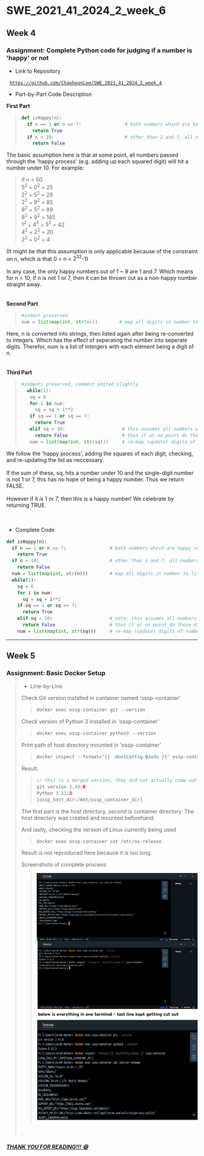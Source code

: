 # SWE_2021_41_2024_2_week_6
## Week 4
### Assignment: Complete Python code for judging if a number is 'happy' or not
* Link to Repository
<pre> <code><a href= "https://github.com/ChaeheonLee/SWE_2021_41_2024_2_week_4">https://github.com/ChaeheonLee/SWE_2021_41_2024_2_week_4</a></code> </pre>

* Part-by-Part Code Description

__First Part__
> ```python
> def isHappy(n):
>   if n == 1 or n == 7:                # both numbers which are happy numbers
>     return True
>   if n < 10:                          # other than 1 and 7, all numbers under 10 loop
>     return False
> ```
The basic assumption here is that at some point, all numbers passed through the 'happy process' (e.g. adding up each squared digit) will hit a number under 10. For example:

> if n = 50  
> $5^2$ + $0^2$ = 25  
> $2^2$ + $5^2$ = 29  
> $2^2$ + $9^2$ = 85  
> $8^2$ + $5^2$ = 89  
> $8^2$ + $9^2$ = 145  
> $1^2$ + $4^2$ + $5^2$ = 42  
> $4^2$ + $2^2$ = 20  
> $2^2$ + $0^2$ = 4

(It might be that this assumption is only applicable because of the constraint on n, which is that 0 < n < $2^{32}$-1)
<br>
<br>
In any case, the only happy numbers out of 1 ~ 9 are 1 and 7. Which means for n < 10, if n is not 1 or 7, then it can be thrown out as a non-happy number straight away.
<br>
<br>
<br>
__Second Part__

> ```python
> #indent preserved
> num = list(map(int, str(n)))        # map all digits in number to list
> ```
Here, n is converted into strings, then listed again after being re-converted to integers. Which has the effect of seperating the number into seperate digits. Therefor, num is a list of intergers with each element being a digit of n.
<br>
<br>
<br>
__Third Part__

> ```python
> #indents preserved, comment edited slightly
>   while(1):
>    sq = 0
>    for i in num:
>      sq = sq + i**2
>    if sq == 1 or sq == 7:
>      return True
>    elif sq < 10:                     # this assumes all numbers will at some point add up to a number under 10
>      return False                    # thus if at no point do those digits == 1 or 7, then they are not happy
>    num = list(map(int, str(sq)))     # re-map (update) digits of number to list
> ```
We follow the 'happy process', adding the squares of each digit, checking, and re-updating the list as neccessary.
<br>
<br>
If the sum of these, sq, hits a number under 10 and the single-digit number is not 1 or 7, this has no hope of being a happy number. Thus we return FALSE.
<br>
<br>
However if it *is* 1 or 7, then this is a happy number! We celebrate by returning TRUE.
<br>
<br>
<br>
* Complete Code
```python
def isHappy(n):
  if n == 1 or n == 7:                # both numbers which are happy numbers
    return True
  if n < 10:                          # other than 1 and 7, all numbers under 10 loop
    return False
  num = list(map(int, str(n)))        # map all digits in number to list
  while(1):
    sq = 0
    for i in num:
      sq = sq + i**2
    if sq == 1 or sq == 7:
      return True
    elif sq < 10:                     # note: this assumes all numbers at some point will have digits adding up to a number under 10, e.g., 11 -> 1 + 1 = 2
      return False                    # thus if at no point do those digits == 1 or 7, then they are not happy
    num = list(map(int, str(sq)))     # re-map (update) digits of number to list
```
 ___

## Week 5
### Assignment: Basic Docker Setup
> * Line-by-Line
>   
> Check Git version installed in container named 'ossp-container'
>> ```go
>> docker exec ossp-container git --version
>> ```
>
> Check version of Python 3 installed in 'ossp-container'
> 
>> ```go
>> docker exec ossp-container python3 --version
>> ```
>
> Print path of host directory mounted in 'ossp-container'
> 
>> ```go
>> docker inspect --format="{{ .HostConfig.Binds }}" ossp-container
>> ```
>
> Result:
> 
>> ```go
>> // this is a merged version, they did not actually come out like this
>> git version 2.43.0
>> Python 3.12.3
>> [ossp_host_dir:/mnt/ossp_container_dir]
>> ```
>
> The first part is the host directory, second is container directory. The host directory was created and mounted beforehand.
>
> And lastly, checking the version of Linux currently being used
>> ```go
>> docker exec ossp-container cat /etc/os-release
>> ```
> Result is not reproduced here because it is too long.
>
> Screenshots of complete process:
>> <img src="./figure//OSSP_wk5_2019312097.png" width="500px" title="week 5 submission">
> .

##### <u> THANK YOU FOR READING!!! 😄 </u>
